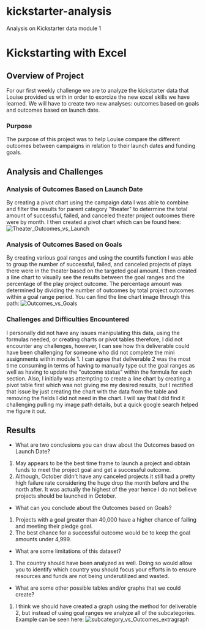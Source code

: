 # kickstarter-analysis
Analysis on Kickstarter data module 1

# Kickstarting with Excel

## Overview of Project

For our first weekly challenge we are to analyze the kickstarter data that Louise provided us with in order to exorcize the new excel skills we have learned. We will have to create two new analyses: outcomes based on goals and outcomes based on launch date.  

### Purpose

The purpose of this project was to help Louise compare the different outcomes between campaigns in relation to their launch dates and funding goals.

## Analysis and Challenges

### Analysis of Outcomes Based on Launch Date

By creating a pivot chart using the campaign data I was able to combine and filter the results for parent category "theater" to determine the total amount of successful, failed, and canceled theater project outcomes there were by month. I then created a pivot chart which can be found here: ![Theater_Outcomes_vs_Launch](/Users/alexislarson/Desktop/resources/Theater_Outcomes_vs_Launch.png) 

### Analysis of Outcomes Based on Goals

By creating various goal ranges and using the countifs function I was able to group the number of successful, failed, and canceled projects of plays there were in the theater based on the targeted goal amount. I then created a line chart to visually see the results between the goal ranges and the percentage of the play project outcome. The percentage amount was determined by dividing the number of outcomes by total project outcomes within a goal range period. You can find the line chart image through this path:  ![Outcomes_vs_Goals](https://user-images.githubusercontent.com/88064931/147999102-1b18f06e-76ab-4ae2-bc2b-5fd2f9edf354.png)


### Challenges and Difficulties Encountered

I personally did not have any issues manipulating this data, using the formulas needed, or creating charts or pivot tables therefore, I did not encounter any challenges, however, I can see how this deliverable could have been challenging for someone who did not complete the mini assignments within module 1. I can agree that deliverable 2 was the most time consuming in terms of having to manually type out the goal ranges as well as having to update the "outcome status" within the formula for each section. Also, I initially was attempting to create a line chart by creating a pivot table first which was not giving me my desired results, but I rectified that issue by just creating the chart with the data from the table and removing the fields I did not need in the chart. I will say that I did find it challenging pulling my image path details, but a quick google search helped me figure it out.

## Results

- What are two conclusions you can draw about the Outcomes based on Launch Date?

1. May appears to be the best time frame to launch a project and obtain funds to meet the project goal and get a successful outcome. 
2. Although, October didn't have any canceled projects it still had a pretty high failure rate considering the huge drop the month before and the north after. It was actually the highest of the year hence I do not believe projects should be launched in October. 

- What can you conclude about the Outcomes based on Goals?

1. Projects with a goal greater than 40,000 have a higher chance of failing and meeting their pledge goal. 
2. The best chance for a successful outcome would be to keep the goal amounts under 4,999. 

- What are some limitations of this dataset?

1. The country should have been analyzed as well. Doing so would allow you to identify which country you should focus your efforts in to ensure resources and funds are not being underutilized and wasted. 

- What are some other possible tables and/or graphs that we could create?

1. I think we should have created a graph using the method for deliverable 2, but instead of using goal ranges we analyze all of the subcategories. Example can be seen here: ![subcategory_vs_Outcomes_extragraph](/Users/alexislarson/Desktop/resources/subcategory_vs_Outcomes_extragraph.png)

